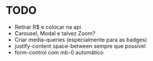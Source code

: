 # TODO

- Retirar R$ e colocar na api
- Carousel, Modal e talvez Zoom?
- Criar media-queries (especialmente para as badges)
- justify-content space-between sempre que possível
- form-control com mb-0 automático